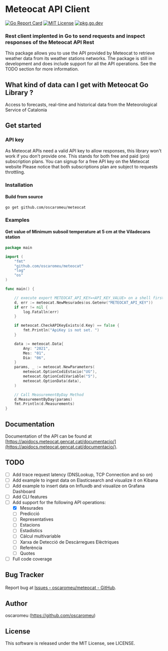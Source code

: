 # Meteocat API Client

[![Go Report Card](https://goreportcard.com/badge/github.com/oscaromeu/meteocat)](https://goreportcard.com/report/github.com/oscaromeu/meteocat)
[![MIT License](http://img.shields.io/badge/license-MIT-blue.svg)](https://github.com/itchyny/meteocat/blob/master/LICENSE)
[![pkg.go.dev](https://pkg.go.dev/badge/github.com/oscaromeu/meteocat)](https://pkg.go.dev/github.com/oscaromeu/meteocat)

### Rest client implented in Go to send requests and inspect responses of the Meteocat API Rest

This package allows you to use the API provided by Meteocat to retrieve weather data from its weather stations networks.
The package is still in development and does include support for all the API operations. See the TODO section for
more information.

## What kind of data can I get with Meteocat Go Library ?

Access to forecasts, real-time and historical data from the Meteorological Service of Catalonia

## Get started

### API key

As Meteocat APIs need a valid API key to allow responses, this library won't work if you don't provide one. This stands
for both free and paid (pro) subscription plans. You can signup for a free API key on the Meteocat website Please notice that
both subscriptions plan are subject to requests throttling.

### Installation

#### Build from source

`go get github.com/oscaromeu/meteocat`

### Examples

#### Get value of Minimum subsoil temperature at 5 cm at the Viladecans station

```go
package main

import (
	"fmt"
	"github.com/oscaromeu/meteocat"
	"log"
	"os"
)

func main() {

	// execute export METEOCAT_API_KEY=<API_KEY_VALUE> on a shell first
	d, err := meteocat.NewMesurades(os.Getenv("METEOCAT_API_KEY"))
	if err != nil {
		log.Fatalln(err)
	}

	if meteocat.CheckAPIKeyExists(d.Key) == false {
		fmt.Println("ApiKey is not set. ")
	}

	data := meteocat.Data{
		Any: "2021",
		Mes: "01",
		Dia: "06",
	}
	params, _ := meteocat.NewParameters(
		meteocat.OptionCodiEstacio("UG"),
		meteocat.OptionCodiVariable("5"),
		meteocat.OptionData(data),
	)

	// Call MeasurementByDay Method
	d.MeasurementByDay(params)
	fmt.Println(d.Measurements)
}
```

## Documentation

Documentation of the API can be found
at [https://apidocs.meteocat.gencat.cat/documentacio/](https://apidocs.meteocat.gencat.cat/documentacio/).

## TODO
- [ ] Add trace request latency (DNSLookup, TCP Connection and so on)
- [ ] Add example to ingest data on Elasticsearch and visualize it on Kibana
- [ ] Add example to insert data on Influxdb and visualize on Grafana Dashboard
- [ ] Add CLI features 
- [ ] Add support for the following API operations:
    - [x] Mesurades
    - [ ] Predicció
    - [ ] Representatives
    - [ ] Estacions
    - [ ] Estadistics
    - [ ] Càlcul multivariable
    - [ ] Xarxa de Detecció de Descàrregues Elèctriques
    - [ ] Referència
    - [ ] Quotes
- [ ] Full code coverage

## Bug Tracker

Report bug at [Issues・oscaromeu/meteocat - GitHub](https://github.com/oscaromeu/meteocat/issues).

## Author

oscaromeu (https://github.com/oscaromeu)

## License

This software is released under the MIT License, see LICENSE.
